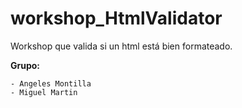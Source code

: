 # workshop_HtmlValidator
Workshop que valida si un html está bien formateado.

**Grupo:**
```
- Angeles Montilla
- Miguel Martin
```
